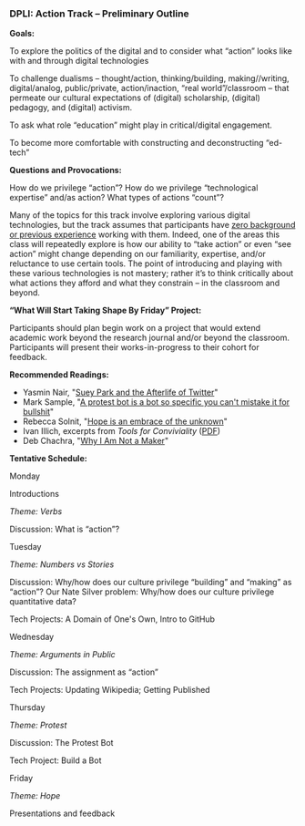 <h3>DPLI: Action Track &#8211; Preliminary Outline</h3>

<p><strong>Goals:</strong></p>

<p>To explore the politics of the digital and to consider what &#8220;action&#8221; looks like with and through digital technologies</p>

<p>To challenge dualisms &#8211; thought/action, thinking/building, making//writing, digital/analog, public/private, action/inaction, &#8220;real world&#8221;/classroom &#8211; that permeate our cultural expectations of (digital) scholarship, (digital) pedagogy, and (digital) activism.</p>

<p>To ask what role &#8220;education&#8221; might play in critical/digital engagement.</p>

<p>To become more comfortable with constructing and deconstructing &#8220;ed-tech&#8221;</p>

<p><strong>Questions and Provocations:</strong></p>

<p>How do we privilege &#8220;action&#8221;? How do we privilege &#8220;technological expertise&#8221; and/as action? What types of actions &#8220;count&#8221;?</p>

<p>Many of the topics for this track involve exploring various digital technologies, but the track assumes that participants have <u>zero background or previous experience</u> working with them. Indeed, one of the areas this class will repeatedly explore is how our ability to &#8220;take action&#8221; or even &#8220;see action&#8221; might change depending on our familiarity, expertise, and/or reluctance to use certain tools. The point of introducing and playing with these various technologies is not mastery; rather it&#8217;s to think critically about what actions they afford and what they constrain &#8211; in the classroom and beyond.</p>

<p><strong>&#8220;What Will Start Taking Shape By Friday&#8221; Project:</strong></p>

<p>Participants should plan begin work on a project that would extend academic work beyond the research journal and/or beyond the classroom. Participants will present their works-in-progress to their cohort for feedback.</p>

<p><strong>Recommended Readings:</strong></p>

<ul>
<li>Yasmin Nair, "<a href="http://www.yasminnair.net/content/suey-park-and-afterlife-twitter-0">Suey Park and the Afterlife of Twitter</a>"</li>
<li>Mark Sample, "<a href="https://medium.com/@samplereality/a-protest-bot-is-a-bot-so-specific-you-cant-mistake-it-for-bullshit-90fe10b7fbaa#.t53zm9my8">A protest bot is a bot so specific you can't mistake it for bullshit</a>"</li>
<li>Rebecca Solnit, "<a href="https://www.theguardian.com/books/2016/jul/15/rebecca-solnit-hope-in-the-dark-new-essay-embrace-unknown">Hope is an embrace of the unknown</a>"</li>
<li>Ivan Illich, excerpts from <em>Tools for Conviviality</em> (<a href="http://www.mom.arq.ufmg.br/mom/arq_interface/3a_aula/illich_tools_for_conviviality.pdf">PDF</a>)</li>
<li>Deb Chachra, "<a href="http://www.theatlantic.com/technology/archive/2015/01/why-i-am-not-a-maker/384767/">Why I Am Not a Maker</a>"</li>
</ul>

<p><strong>Tentative Schedule:</strong></p>

<p>Monday</p>
<p>Introductions</p>
<p><em>Theme: Verbs</em></p>
<p>Discussion: What is &#8220;action&#8221;?</p>


<p>Tuesday</p>
<p><em>Theme: Numbers vs Stories</em></p>
<p>Discussion: Why/how does our culture privilege &#8220;building&#8221; and &#8220;making&#8221; as &#8220;action&#8221;? Our Nate Silver problem: Why/how does our culture privilege quantitative data?</p>
<p>Tech Projects: A Domain of One's Own, Intro to GitHub</p>


<p>Wednesday</p>
<p><em>Theme: Arguments in Public</em></p>
<p>Discussion: The assignment as &#8220;action&#8221;</p>
<p>Tech Projects: Updating Wikipedia; Getting Published</p>


<p>Thursday</p>
<p><em>Theme: Protest</em></p>
<p>Discussion: The Protest Bot</p>
<p>Tech Project: Build a Bot</p>


<p>Friday</p>
<p><em>Theme: Hope</em></p>
<p>Presentations and feedback</p>
